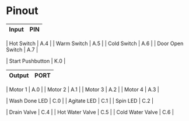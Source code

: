 # Pinout

| Input            | PIN |
| ---------------- | --- |
<!-- upper nibble of motor port -->
| Hot Switch       | A.4 |
| Warm Switch      | A.5 |
| Cold Switch      | A.6 |
| Door Open Switch | A.7 |
<!-- put start button on unique port -->
| Start Pushbutton | K.0 |

| Output           | PORT |
| ---------------- | ---- |
<!-- lower nibble to reuse stepper motor code -->
| Motor 1          | A.0  |
| Motor 2          | A.1  |
| Motor 3          | A.2  |
| Motor 4          | A.3  |
<!-- all LEDs on same port -->
| Wash Done LED    | C.0  |
| Agitate LED      | C.1  |
| Spin LED         | C.2  |
<!-- skip C.3 for buffer LED -->
| Drain Valve      | C.4  |
| Hot Water Valve  | C.5  |
| Cold Water Valve | C.6  |